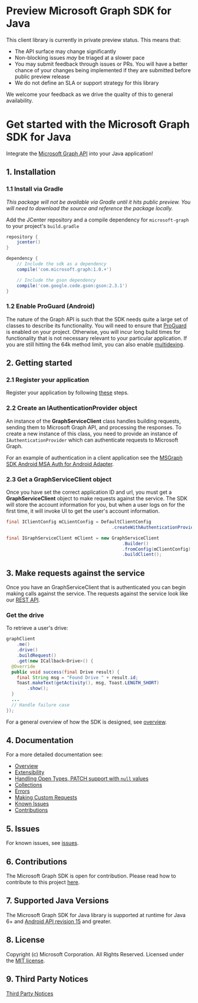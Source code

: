 # Preview Microsoft Graph SDK for Java
This client library is currently in private preview status. This means that: 
- The API surface may change significantly
- Non-blocking issues *may* be triaged at a slower pace
- You may submit feedback through issues or PRs. You will have a better chance of your changes being implemented if they are submitted before public preview release
- We do not define an SLA or support strategy for this library

We welcome your feedback as we drive the quality of this to general availability.

# Get started with the Microsoft Graph SDK for Java

Integrate the [Microsoft Graph API](https://graph.microsoft.io/en-us/getting-started) into your Java application!

## 1. Installation
### 1.1 Install via Gradle
*This package will not be available via Gradle until it hits public preview. You will need to download the source and reference the package locally.*

Add the JCenter repository and a compile dependency for `microsoft-graph` to your project's `build.gradle`

```gradle
repository {
    jcenter()
}

dependency {
    // Include the sdk as a dependency
    compile('com.microsoft.graph:1.0.+')

    // Include the gson dependency
    compile('com.google.code.gson:gson:2.3.1')
}
```

### 1.2 Enable ProGuard (Android)
The nature of the Graph API is such that the SDK needs quite a large set of classes to describe its functionality. You will need to ensure that [ProGuard](https://developer.android.com/studio/build/shrink-code.html) is enabled on your project. Otherwise, you will incur long build times for functionality that is not necessary relevant to your particular application. If you are still hitting the 64k method limit, you can also enable [multidexing](https://developer.android.com/studio/build/multidex.html).

## 2. Getting started

### 2.1 Register your application

Register your application by following [these](https://developer.microsoft.com/en-us/graph/docs/concepts/auth_register_app_v2) steps.

### 2.2 Create an IAuthenticationProvider object

An instance of the **GraphServiceClient** class handles building requests,
sending them to Microsoft Graph API, and processing the responses. To create a
new instance of this class, you need to provide an instance of
`IAuthenticationProvider` which can authenticate requests to Microsoft Graph.

For an example of authentication in a client application see the [MSGraph SDK Android MSA Auth for Android Adapter](https://github.com/microsoftgraph/msgraph-sdk-android-msa-auth-for-android-adapter).

### 2.3 Get a GraphServiceClient object

Once you have set the correct application ID and url, you must get a **GraphServiceClient** object to make requests against the service. The SDK will store the account information for you, but when a user logs on for the first time, it will invoke UI to get the user's account information.

```java
final IClientConfig mCLientConfig = DefaultClientConfig
                                        .createWithAuthenticationProvider(mAuthenticationProvider);

final IGraphServiceClient mClient = new GraphServiceClient
                                            .Builder()
                                            .fromConfig(mClientConfig)
                                            .buildClient();
```

## 3. Make requests against the service

Once you have an GraphServiceClient that is authenticated you can begin making calls against the service. The requests against the service look like our [REST API](https://developer.microsoft.com/en-us/graph/docs/concepts/overview).

### Get the drive

To retrieve a user's drive:

```java
graphClient
    .me()
    .drive()
    .buildRequest()
    .get(new ICallback<Drive>() {
  @Override
  public void success(final Drive result) {
    final String msg = "Found Drive " + result.id;
    Toast.makeText(getActivity(), msg, Toast.LENGTH_SHORT)
        .show();
  }
  ...
  // Handle failure case
});
```

For a general overview of how the SDK is designed, see [overview](docs/overview.md).

## 4. Documentation

For a more detailed documentation see:

* [Overview](docs/overview.md)
* [Extensibility](docs/extensibility.md)
* [Handling Open Types, PATCH support with `null` values](docs/opentypes.md)
* [Collections](docs/collections.md)
* [Errors](docs/errors.md)
* [Making Custom Requests](docs/custom-queries.md)
* [Known Issues](docs/known-issues.md)
* [Contributions](docs/contributions.md)

## 5. Issues

For known issues, see [issues](https://github.com/MicrosoftGraph/msgraph-sdk-java/issues).

## 6. Contributions

The Microsoft Graph SDK is open for contribution. Please read how to contribute to this project [here](docs/contributions.md).

## 7. Supported Java Versions
The Microsoft Graph SDK for Java library is supported at runtime for Java 6+ and [Android API revision 15](http://source.android.com/source/build-numbers.html) and greater.

## 8. License

Copyright (c) Microsoft Corporation. All Rights Reserved. Licensed under the [MIT license](LICENSE).

## 9. Third Party Notices

[Third Party Notices](THIRD%20PARTY%20NOTICES)
